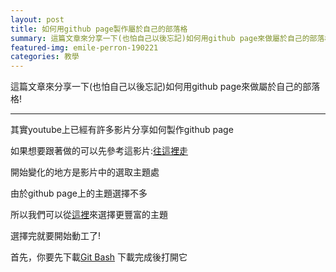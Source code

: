 ```yaml
---
layout: post
title: 如何用github page製作屬於自己的部落格
summary: 這篇文章來分享一下(也怕自己以後忘記)如何用github page來做屬於自己的部落格!
featured-img: emile-perron-190221
categories: 教學
---
```


這篇文章來分享一下(也怕自己以後忘記)如何用github page來做屬於自己的部落格!

***

其實youtube上已經有許多影片分享如何製作github page

如果想要跟著做的可以先參考這影片:[往這裡走](https://www.youtube.com/watch?v=BA_c3bGQXlQ&t=96s)

開始變化的地方是影片中的選取主題處

由於github page上的主題選擇不多

所以我們可以從[這裡](http://jekyllthemes.org/)來選擇更豐富的主題

選擇完就要開始動工了!

首先，你要先下載[Git Bash](https://git-scm.com/downloads)
下載完成後打開它


